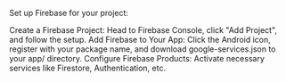 Set up Firebase for your project:

Create a Firebase Project: Head to Firebase Console, click "Add Project", and follow the setup.
Add Firebase to Your App: Click the Android icon, register with your package name, and download google-services.json to your app/ directory.
Configure Firebase Products: Activate necessary services like Firestore, Authentication, etc.
